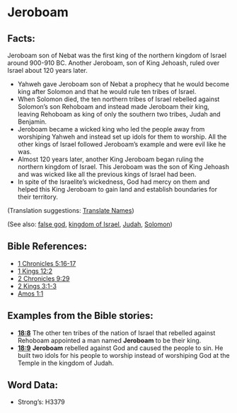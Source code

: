# Jeroboam

## Facts:

Jeroboam son of Nebat was the first king of the northern kingdom of Israel around 900-910 BC. Another Jeroboam, son of King Jehoash, ruled over Israel about 120 years later.

* Yahweh gave Jeroboam son of Nebat a prophecy that he would become king after Solomon and that he would rule ten tribes of Israel.
* When Solomon died, the ten northern tribes of Israel rebelled against Solomon’s son Rehoboam and instead made Jeroboam their king, leaving Rehoboam as king of only the southern two tribes, Judah and Benjamin.
* Jeroboam became a wicked king who led the people away from worshiping Yahweh and instead set up idols for them to worship. All the other kings of Israel followed Jeroboam’s example and were evil like he was.
* Almost 120 years later, another King Jeroboam began ruling the northern kingdom of Israel. This Jeroboam was the son of King Jehoash and was wicked like all the previous kings of Israel had been.
* In spite of the Israelite’s wickedness, God had mercy on them and helped this King Jeroboam to gain land and establish boundaries for their territory.

(Translation suggestions: [Translate Names](rc://en/ta/man/translate/translate-names))

(See also: [false god](../kt/falsegod.md), [kingdom of Israel](../names/kingdomofisrael.md), [Judah](../names/kingdomofjudah.md), [Solomon](../names/solomon.md))

## Bible References:

* [1 Chronicles 5:16-17](rc://en/tn/help/1ch/05/16)
* [1 Kings 12:2](rc://en/tn/help/1ki/12/02)
* [2 Chronicles 9:29](rc://en/tn/help/2ch/09/29)
* [2 Kings 3:1-3](rc://en/tn/help/2ki/03/01)
* [Amos 1:1](rc://en/tn/help/amo/01/01)

## Examples from the Bible stories:

* __[18:8](rc://en/tn/help/obs/18/08)__ The other ten tribes of the nation of Israel that rebelled against Rehoboam appointed a man named __Jeroboam__ to be their king.
* __[18:9](rc://en/tn/help/obs/18/09)__ __Jeroboam__ rebelled against God and caused the people to sin. He built two idols for his people to worship instead of worshiping God at the Temple in the kingdom of Judah.

## Word Data:

* Strong’s: H3379
